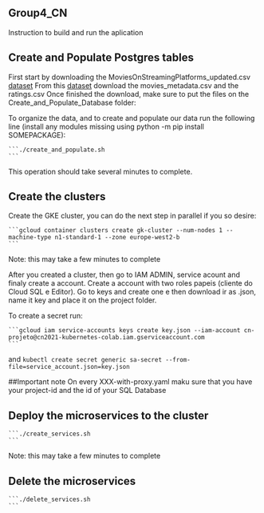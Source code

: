 ## Group4_CN

Instruction to build and run the aplication

## Create and Populate Postgres tables

First start by downloading the MoviesOnStreamingPlatforms_updated.csv [dataset](https://www.kaggle.com/ruchi798/movies-on-netflix-prime-video-hulu-and-disney)
From this [dataset](https://www.kaggle.com/rounakbanik/the-movies-dataset?select=movies_metadata.csv) download the movies_metadata.csv and the ratings.csv
Once finished the download, make sure to put the files on the Create_and_Populate_Database folder:

To organize the data, and to create and populate our data run the following line (install any modules missing using python -m pip install SOMEPACKAGE):

    ```./create_and_populate.sh
    ```
This operation should take several minutes to complete.

## Create the clusters

Create the GKE cluster, you can do the next step in parallel if you so desire:

    ```gcloud container clusters create gk-cluster --num-nodes 1 --machine-type n1-standard-1 --zone europe-west2-b
    ```
Note: this may take a few minutes to complete 

After you created a cluster, then go to IAM ADMIN, service acount and finaly create a account. Create a account with two roles papeis (cliente do Cloud SQL e Editor).
Go to keys and create one e then download ir as .json, name it key and place it on the project folder.

To create a secret run:

    ```gcloud iam service-accounts keys create key.json --iam-account cn-projeto@cn2021-kubernetes-colab.iam.gserviceaccount.com
    ```
and
    ```kubectl create secret generic sa-secret --from-file=service_account.json=key.json
    ```
 
##Important note
On every XXX-with-proxy.yaml maku sure that you have your project-id and the id of your SQL Database

## Deploy the microservices to the cluster
    
    ```./create_services.sh
    ```
    
Note: this may take a few minutes to complete
    
## Delete the microservices 
    
    ```./delete_services.sh
    ```
